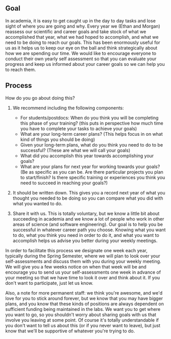 ## Goal

In academia, it is easy to get caught up in the day to day tasks and lose sight of where you are going and why. Every year we (Ethan and Morgan) reassess our scientific and career goals and take stock of what we accomplished that year, what we had hoped to accomplish, and what we need to be doing to reach our goals. This has been enormously useful for us as it helps us to keep our eye on the ball and think strategically about how we are spending our time. We would like to encourage everyone to conduct their own yearly self assessment so that you can evaluate your progress and keep us informed about your career goals so we can help you to reach them.

## Process 

How do you go about doing this?

1. We recommend including the following components:
    * For students/postdocs: When do you think you will be completing this phase of your training? (this puts in perspective how much time you have to complete your tasks to achieve your goals)
    * What are your long-term career plans? (This helps focus in on what kind of things you should be doing)
    * Given your long-term plans, what do you think you need to do to be successful? (These are what we will call your goals)
    * What did you accomplish this year towards accomplishing your goals?
    * What are your plans for next year for working towards your goals? (Be as specific as you can be. Are there particular projects you plan to start/finish? Is there specific training or experiences you think you need to succeed in reaching your goals?)

2. It should be written down. This gives you a record next year of what you thought you needed to be doing so you can compare what you did with what you wanted to do.

3. Share it with us. This is totally voluntary, but we know a little bit about succeeding in academia and we know a lot of people who work in other areas of science (and software engineering). Our goal is to help you be successful in whatever career path you choose. Knowing what you want to do, what you think you need in order to do it, and what you want to accomplish helps us advise you better during your weekly meetings.

In order to facilitate this process we designate one week each year, typically during the Spring Semester, where we will plan to look over your self-assessments and discuss them with you during your weekly meeting. We will give you a few weeks notice on when that week will be and encourage you to send us your self-assessments one week in advance of your meeting so that we have time to look it over and think about it. If you don't want to participate, just let us know.

Also, a note for more permanent staff: we think you're awesome, and we'd love for you to stick around forever, but we know that you may have bigger plans, and you know that these kinds of positions are always dependent on sufficient funding being maintained in the labs. We want you to get where you want to go, so you shouldn't worry about sharing goals with us that involve you leaving at some point. Of course it's totally understandable if you don't want to tell us about this (or if you never want to leave), but just know that we'll be supportive of whatever you're trying to do.